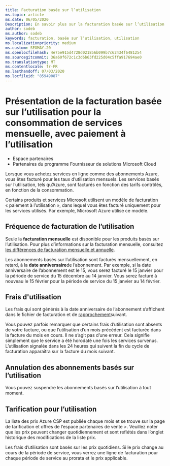 ```yaml
---
title: Facturation basée sur l’utilisation
ms.topic: article
ms.date: 06/05/2020
Description: En savoir plus sur la facturation basée sur l’utilisation dans l’espace partenaires, où vous êtes facturé pour les taux d’utilisation mensuels.
author: sodeb
ms.author: sodeb
keywords: facturation, basée sur l’utilisation, utilisation
ms.localizationpriority: medium
ms.custom: SEOMAY.20
ms.openlocfilehash: 4e75e915d4728d021856b099b7c62434f6481254
ms.sourcegitcommit: 36a60f672c1c3d6b63fd225d04c5ffa917694ae0
ms.translationtype: MT
ms.contentlocale: fr-FR
ms.lasthandoff: 07/03/2020
ms.locfileid: "85949087"
---
```

# <a name="understand-usage-based-billing-for-monthly-pay-as-you-go-consumption-of-services"></a>Présentation de la facturation basée sur l’utilisation pour la consommation de services mensuelle, avec paiement à l’utilisation

- Espace partenaires
- Partenaires du programme Fournisseur de solutions Microsoft Cloud

Lorsque vous achetez services en ligne comme des abonnements Azure, vous êtes facturé pour les taux d’utilisation mensuels. Les services basés sur l’utilisation, tels qu’Azure, sont facturés en fonction des tarifs contrôlés, en fonction de la consommation.

Certains produits et services Microsoft utilisent un modèle de facturation « paiement à l’utilisation », dans lequel vous êtes facturé uniquement pour les services utilisés. Par exemple, Microsoft Azure utilise ce modèle. 

## <a name="usage-billing-frequency"></a>Fréquence de facturation de l’utilisation

Seule la **facturation mensuelle** est disponible pour les produits basés sur l’utilisation. Pour plus d’informations sur la facturation mensuelle, consultez [les différences de facturation mensuelle et annuelle](billing-annual-monthly.md).

Les abonnements basés sur l’utilisation sont facturés mensuellement, en retard, à la **date anniversaire**de l’abonnement. Par exemple, si la date anniversaire de l’abonnement est le 15, vous serez facturé le 15 janvier pour la période de service du 15 décembre au 14 janvier. Vous serez facturé à nouveau le 15 février pour la période de service du 15 janvier au 14 février.

## <a name="usage-charges"></a>Frais d'utilisation

Les frais qui sont générés à la date anniversaire de l’abonnement s’affichent dans le fichier de facturation et de [rapprochement](usage-based-recon-files.md)suivant.

Vous pouvez parfois remarquer que certains frais d’utilisation sont absents de votre facture, ou que l’utilisation d’un mois précédent est facturée dans la facture du mois en cours. Il ne s’agit pas d’une erreur. Cela signifie simplement que le service a été horodaté une fois les services survenus. L’utilisation signalée dans les 24 heures qui suivent la fin du cycle de facturation apparaîtra sur la facture du mois suivant.

## <a name="cancelling-usage-based-subscriptions"></a>Annulation des abonnements basés sur l’utilisation

Vous pouvez suspendre les abonnements basés sur l’utilisation à tout moment.

## <a name="pricing-for-usage"></a>Tarification pour l’utilisation

La liste des prix Azure CSP est publiée chaque mois et se trouve sur la page de tarification et offres de l’espace partenaires de vente >. Veuillez noter que les prix peuvent changer quotidiennement et sont reflétés dans l’onglet historique des modifications de la liste prix.

Les frais d’utilisation sont basés sur les prix quotidiens. Si le prix change au cours de la période de service, vous verrez une ligne de facturation pour chaque période de service au prorata et le prix applicable.
